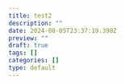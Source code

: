 ```yaml
---
title: test2
description: ""
date: 2024-08-05T23:37:19.398Z
preview: ""
draft: true
tags: []
categories: []
type: default
---
```

